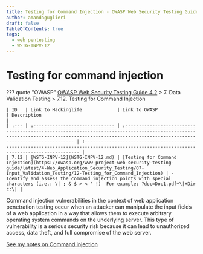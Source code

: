 ```yaml
---
title: Testing for Command Injection - OWASP Web Security Testing Guide 
author: amandaguglieri
draft: false
TableOfContents: true
tags:
  - web pentesting
  - WSTG-INPV-12
---
```

# Testing for command injection

??? quote "OWASP"
	[OWASP Web Security Testing Guide 4.2](index.md) > 7. Data Validation Testing > 7.12. Testing for Command Injection

	| ID   | Link to Hackinglife             | Link to OWASP                                                                                                                                                                                    | Description                                                                                                                                 |
	| :--- | :------------------------------ | :----------------------------------------------------------------------------------------------------------------------------------------------------------------------------------------------- | :------------------------------------------------------------------------------------------------------------------------------------------ |
	| 7.12 | [WSTG-INPV-12](WSTG-INPV-12.md) | [Testing for Command Injection](https://owasp.org/www-project-web-security-testing-guide/latest/4-Web_Application_Security_Testing/07-Input_Validation_Testing/12-Testing_for_Command_Injection) | - Identify and assess the command injection points with special characters (i.e.: \| ; & $ > < ' !)  For example: ?doc=Doc1.pdf+\|+Dir c:\| |


Command injection vulnerabilities in the context of web application penetration testing occur when an attacker can manipulate the input fields of a web application in a way that allows them to execute arbitrary operating system commands on the underlying server. This type of vulnerability is a serious security risk because it can lead to unauthorized access, data theft, and full compromise of the web server.

[See my notes on Command injection](../webexploitation/command-injection.md)

